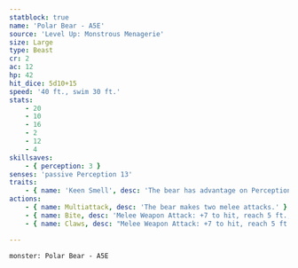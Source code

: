 ```yaml
---
statblock: true
name: 'Polar Bear - A5E'
source: 'Level Up: Monstrous Menagerie'
size: Large
type: Beast
cr: 2
ac: 12
hp: 42
hit_dice: 5d10+15
speed: '40 ft., swim 30 ft.'
stats:
    - 20
    - 10
    - 16
    - 2
    - 12
    - 4
skillsaves:
    - { perception: 3 }
senses: 'passive Perception 13'
traits:
    - { name: 'Keen Smell', desc: 'The bear has advantage on Perception checks that rely on smell.' }
actions:
    - { name: Multiattack, desc: 'The bear makes two melee attacks.' }
    - { name: Bite, desc: 'Melee Weapon Attack: +7 to hit, reach 5 ft., one target. Hit: 9 (1d8+5) piercing damage.' }
    - { name: Claws, desc: "Melee Weapon Attack: +7 to hit, reach 5 ft., one target. Hit: 7 (1d4+5) slashing damage. If the target is a Medium or smaller creature, it is grappled (escape DC 15). Until this grapple ends, the bear can't attack a different target with its claws." }

---
```

```statblock
monster: Polar Bear - A5E
```
